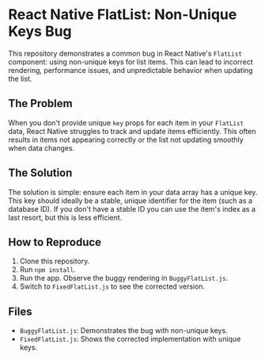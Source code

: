 # React Native FlatList: Non-Unique Keys Bug

This repository demonstrates a common bug in React Native's `FlatList` component: using non-unique keys for list items. This can lead to incorrect rendering, performance issues, and unpredictable behavior when updating the list.

## The Problem

When you don't provide unique `key` props for each item in your `FlatList` data, React Native struggles to track and update items efficiently. This often results in items not appearing correctly or the list not updating smoothly when data changes.

## The Solution

The solution is simple: ensure each item in your data array has a unique key.  This key should ideally be a stable, unique identifier for the item (such as a database ID). If you don't have a stable ID you can use the item's index as a last resort, but this is less efficient.

## How to Reproduce

1. Clone this repository.
2. Run `npm install`.
3. Run the app.  Observe the buggy rendering in `BuggyFlatList.js`.
4. Switch to `FixedFlatList.js` to see the corrected version.

## Files

- `BuggyFlatList.js`: Demonstrates the bug with non-unique keys.
- `FixedFlatList.js`: Shows the corrected implementation with unique keys.